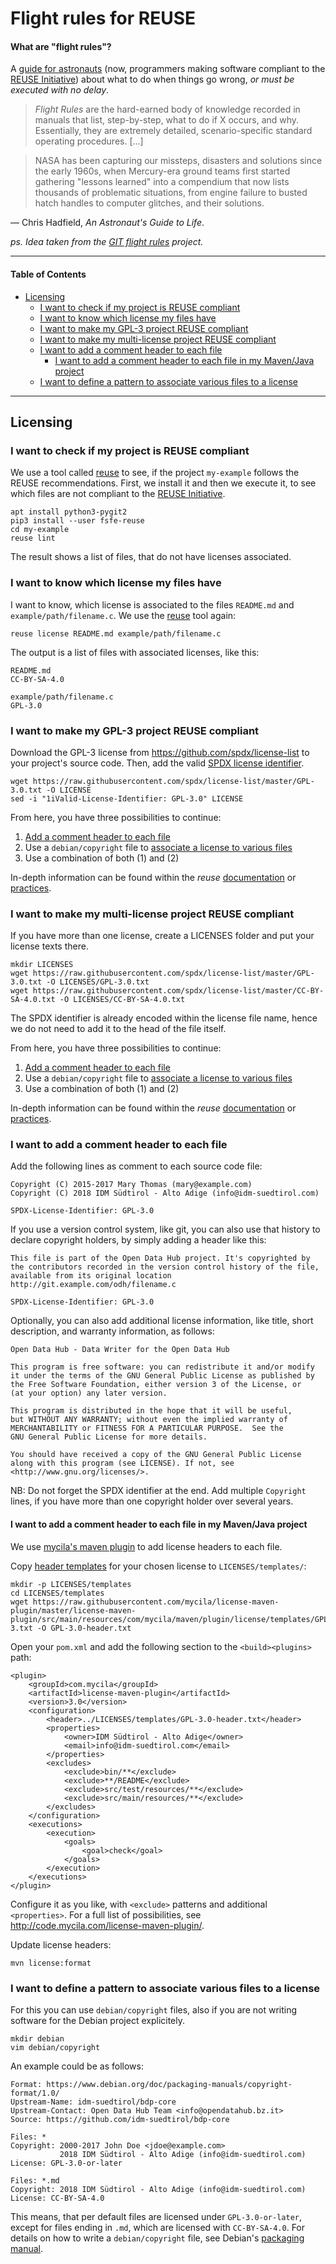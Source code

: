# Flight rules for REUSE

#### What are "flight rules"?

A [guide for astronauts](https://www.jsc.nasa.gov/news/columbia/fr_generic.pdf) (now, programmers making software
compliant to the [REUSE Initiative](https://reuse.software/)) about what to do when things go wrong, _or must be
executed with no delay_.

> *Flight Rules* are the hard-earned body of knowledge recorded in manuals that list, step-by-step, what to do if X
> occurs, and why. Essentially, they are extremely detailed, scenario-specific standard operating procedures. [...]

> NASA has been capturing our missteps, disasters and solutions since the early 1960s, when Mercury-era ground teams
> first started gathering "lessons learned" into a compendium that now lists thousands of problematic situations, from
> engine failure to busted hatch handles to computer glitches, and their solutions.

&mdash; Chris Hadfield, *An Astronaut's Guide to Life*.

_ps. Idea taken from the [GIT flight rules](https://github.com/k88hudson/git-flight-rules) project._

----

#### Table of Contents
<!-- START doctoc generated TOC please keep comment here to allow auto update -->
<!-- DON'T EDIT THIS SECTION, INSTEAD RE-RUN doctoc TO UPDATE -->


- [Licensing](#licensing)
  - [I want to check if my project is REUSE compliant](#i-want-to-check-if-my-project-is-reuse-compliant)
  - [I want to know which license my files have](#i-want-to-know-which-license-my-files-have)
  - [I want to make my GPL-3 project REUSE compliant](#i-want-to-make-my-gpl-3-project-reuse-compliant)
  - [I want to make my multi-license project REUSE compliant](#i-want-to-make-my-multi-license-project-reuse-compliant)
  - [I want to add a comment header to each file](#i-want-to-add-a-comment-header-to-each-file)
    - [I want to add a comment header to each file in my Maven/Java project](#i-want-to-add-a-comment-header-to-each-file-in-my-mavenjava-project)
  - [I want to define a pattern to associate various files to a license](#i-want-to-define-a-pattern-to-associate-various-files-to-a-license)

<!-- END doctoc generated TOC please keep comment here to allow auto update -->

----

## Licensing

### I want to check if my project is REUSE compliant

We use a tool called [reuse](https://reuse.gitlab.io) to see, if the project `my-example` follows the
REUSE recommendations. First, we install it and then we execute it, to see
which files are not compliant to the [REUSE Initiative](https://reuse.software/).

    apt install python3-pygit2
    pip3 install --user fsfe-reuse
    cd my-example
    reuse lint

The result shows a list of files, that do not have licenses associated.

### I want to know which license my files have

I want to know, which license is associated to the files `README.md` and `example/path/filename.c`.
We use the [reuse](https://reuse.gitlab.io) tool again:

    reuse license README.md example/path/filename.c

The output is a list of files with associated licenses, like this:

    README.md
    CC-BY-SA-4.0

    example/path/filename.c
    GPL-3.0

### I want to make my GPL-3 project REUSE compliant

Download the GPL-3 license from https://github.com/spdx/license-list to your project's
source code. Then, add the valid [SPDX license identifier](https://spdx.org/licenses/).

    wget https://raw.githubusercontent.com/spdx/license-list/master/GPL-3.0.txt -O LICENSE
    sed -i "1iValid-License-Identifier: GPL-3.0" LICENSE

From here, you have three possibilities to continue:

  1) [Add a comment header to each file](#i-want-to-add-a-comment-header-to-each-file)
  2) Use a `debian/copyright` file to [associate a license to various files](#i-want-to-define-a-pattern-to-associate-various-files-to-a-license)
  3) Use a combination of both (1) and (2)

In-depth information can be found within the *reuse* [documentation](https://reuse.gitlab.io/) or
[practices](https://reuse.software/practices/2.0/).

### I want to make my multi-license project REUSE compliant

If you have more than one license, create a LICENSES folder and put your license texts there.

    mkdir LICENSES
    wget https://raw.githubusercontent.com/spdx/license-list/master/GPL-3.0.txt -O LICENSES/GPL-3.0.txt
    wget https://raw.githubusercontent.com/spdx/license-list/master/CC-BY-SA-4.0.txt -O LICENSES/CC-BY-SA-4.0.txt

The SPDX identifier is already encoded within the license file name, hence we do not need to add it
to the head of the file itself.

From here, you have three possibilities to continue:

  1) [Add a comment header to each file](#i-want-to-add-a-comment-header-to-each-file)
  2) Use a `debian/copyright` file to [associate a license to various files](#i-want-to-define-a-pattern-to-associate-various-files-to-a-license)
  3) Use a combination of both (1) and (2)

In-depth information can be found within the *reuse* [documentation](https://reuse.gitlab.io/) or
[practices](https://reuse.software/practices/2.0/).

### I want to add a comment header to each file

Add the following lines as comment to each source code file:

    Copyright (C) 2015-2017 Mary Thomas (mary@example.com)
    Copyright (C) 2018 IDM Südtirol - Alto Adige (info@idm-suedtirol.com)

    SPDX-License-Identifier: GPL-3.0

If you use a version control system, like git, you can also use that history to declare copyright
holders, by simply adding a header like this:

    This file is part of the Open Data Hub project. It's copyrighted by
    the contributors recorded in the version control history of the file,
    available from its original location http://git.example.com/odh/filename.c

    SPDX-License-Identifier: GPL-3.0

Optionally, you can also add additional license information, like title, short description, and
warranty information, as follows:

    Open Data Hub - Data Writer for the Open Data Hub

    This program is free software: you can redistribute it and/or modify
    it under the terms of the GNU General Public License as published by
    the Free Software Foundation, either version 3 of the License, or
    (at your option) any later version.

    This program is distributed in the hope that it will be useful,
    but WITHOUT ANY WARRANTY; without even the implied warranty of
    MERCHANTABILITY or FITNESS FOR A PARTICULAR PURPOSE.  See the
    GNU General Public License for more details.

    You should have received a copy of the GNU General Public License
    along with this program (see LICENSE). If not, see
    <http://www.gnu.org/licenses/>.


NB: Do not forget the SPDX identifier at the end. Add multiple `Copyright` lines, if you
have more than one copyright holder over several years.

#### I want to add a comment header to each file in my Maven/Java project

We use [mycila's maven plugin](http://code.mycila.com/license-maven-plugin/) to add license headers to each file.

Copy [header templates](https://github.com/mycila/license-maven-plugin/tree/master/license-maven-plugin/src/main/resources/com/mycila/maven/plugin/license/templates)
for your chosen license to `LICENSES/templates/`:

	mkdir -p LICENSES/templates
	cd LICENSES/templates
    wget https://raw.githubusercontent.com/mycila/license-maven-plugin/master/license-maven-plugin/src/main/resources/com/mycila/maven/plugin/license/templates/GPL-3.txt -O GPL-3.0-header.txt

Open your `pom.xml` and add the following section to the `<build><plugins>` path:

    <plugin>
        <groupId>com.mycila</groupId>
        <artifactId>license-maven-plugin</artifactId>
        <version>3.0</version>
        <configuration>
            <header>../LICENSES/templates/GPL-3.0-header.txt</header>
            <properties>
                <owner>IDM Südtirol - Alto Adige</owner>
                <email>info@idm-suedtirol.com</email>
            </properties>
            <excludes>
                <exclude>bin/**</exclude>
                <exclude>**/README</exclude>
                <exclude>src/test/resources/**</exclude>
                <exclude>src/main/resources/**</exclude>
            </excludes>
        </configuration>
        <executions>
            <execution>
                <goals>
                    <goal>check</goal>
                </goals>
            </execution>
        </executions>
    </plugin>

Configure it as you like, with `<exclude>` patterns and additional `<properties>`. For a full list of possibilities,
see http://code.mycila.com/license-maven-plugin/.

Update license headers:

    mvn license:format


### I want to define a pattern to associate various files to a license

For this you can use `debian/copyright` files, also if you are not writing software for the Debian
project explicitely.

    mkdir debian
    vim debian/copyright

An example could be as follows:

    Format: https://www.debian.org/doc/packaging-manuals/copyright-format/1.0/
    Upstream-Name: idm-suedtirol/bdp-core
    Upstream-Contact: Open Data Hub Team <info@opendatahub.bz.it>
    Source: https://github.com/idm-suedtirol/bdp-core

    Files: *
    Copyright: 2000-2017 John Doe <jdoe@example.com>
               2018 IDM Südtirol - Alto Adige (info@idm-suedtirol.com)
    License: GPL-3.0-or-later

    Files: *.md
    Copyright: 2018 IDM Südtirol - Alto Adige (info@idm-suedtirol.com)
    License: CC-BY-SA-4.0

This means, that per default files are licensed under `GPL-3.0-or-later`, except for files
ending in `.md`, which are licensed with `CC-BY-SA-4.0`. For details on how to write a
`debian/copyright` file, see Debian's
[packaging manual](https://www.debian.org/doc/packaging-manuals/copyright-format/1.0/).

